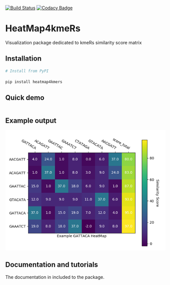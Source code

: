 [![Build Status](https://travis-ci.com/RafalUrniaz/HeatMap4kmeRs.svg?branch=master)](https://travis-ci.com/RafalUrniaz/HeatMap4kmeRs)
[![Codacy Badge](https://api.codacy.com/project/badge/Grade/6b812f650f264b9ca7e720d80e2f5b28)](https://www.codacy.com/app/RafalUrniaz/HeatMap4kmeRs?utm_source=github.com&amp;utm_medium=referral&amp;utm_content=RafalUrniaz/HeatMap4kmeRs&amp;utm_campaign=Badge_Grade)
# HeatMap4kmeRs

Visualization package dedicated to kmeRs similarity score matrix

## Installation

```python
# Install from PyPI 

pip install heatmap4kmers

```

## Quick demo 

```python

```
## Example output

![Figure_2.png](Examples/Figure_2.png)


## Documentation and tutorials 

The documentation in included to the package.
